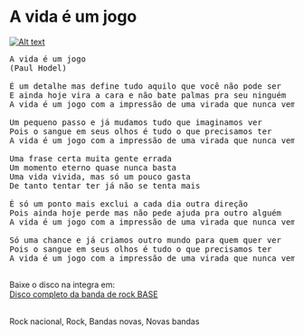 # A vida é um jogo

[![Alt text](https://img.youtube.com/vi/GFQ0cfTDwqc/0.jpg)](https://www.youtube.com/watch?v=GFQ0cfTDwqc)

<pre>
A vida é um jogo
(Paul Hodel)

É um detalhe mas define tudo aquilo que você não pode ser
E ainda hoje vira a cara e não bate palmas pra seu ninguém
A vida é um jogo com a impressão de uma virada que nunca vem

Um pequeno passo e já mudamos tudo que imaginamos ver
Pois o sangue em seus olhos é tudo o que precisamos ter 
A vida é um jogo com a impressão de uma virada que nunca vem

Uma frase certa muita gente errada
Um momento eterno quase nunca basta
Uma vida vivida, mas só um pouco gasta
De tanto tentar ter já não se tenta mais

É só um ponto mais exclui a cada dia outra direção
Pois ainda hoje perde mas não pede ajuda pra outro alguém
A vida é um jogo com a impressão de uma virada que nunca vem

Só uma chance e já criamos outro mundo para quem quer ver
Pois o sangue em seus olhos é tudo o que precisamos ter
A vida é um jogo com a impressão de uma virada que nunca vem

</pre>

Baixe o disco na integra em:<br>
[Disco completo da banda de rock BASE](https://base.mus.br)<br><br>

Rock nacional, Rock, Bandas novas, Novas bandas
